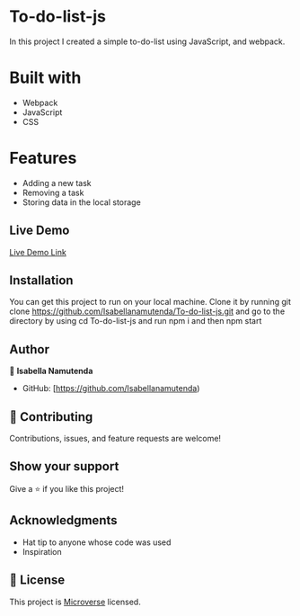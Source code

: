 # To-do-list-js
In this project I created a simple to-do-list using JavaScript, and webpack.

# Built with
- Webpack
- JavaScript
- CSS

# Features
- Adding a new task
- Removing a task
- Storing data in the local storage

## Live Demo
[Live Demo Link](https://isabellanamutenda.github.io/To-do-list-js/)


## Installation
You can get this project to run on your local machine. Clone it by running git clone https://github.com/Isabellanamutenda/To-do-list-js.git and go to the directory by using cd To-do-list-js and run npm i and then npm start

## Author

👤 **Isabella Namutenda**

- GitHub: [https://github.com/Isabellanamutenda)



## 🤝 Contributing

Contributions, issues, and feature requests are welcome!

## Show your support

Give a ⭐️ if you like this project!

## Acknowledgments

- Hat tip to anyone whose code was used
- Inspiration

## 📝 License

This project is [Microverse](https://www.microverse.org/) licensed.
